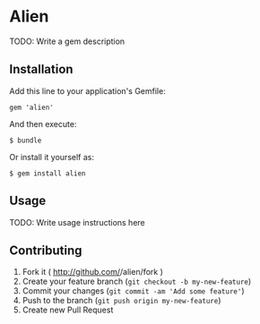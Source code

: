 # Alien

TODO: Write a gem description

## Installation

Add this line to your application's Gemfile:

    gem 'alien'

And then execute:

    $ bundle

Or install it yourself as:

    $ gem install alien

## Usage

TODO: Write usage instructions here

## Contributing

1. Fork it ( http://github.com/<my-github-username>/alien/fork )
2. Create your feature branch (`git checkout -b my-new-feature`)
3. Commit your changes (`git commit -am 'Add some feature'`)
4. Push to the branch (`git push origin my-new-feature`)
5. Create new Pull Request
